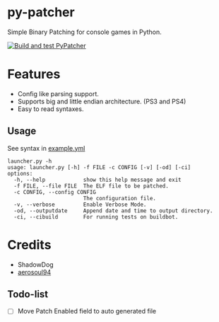 # py-patcher

Simple Binary Patching for console games in Python.

[![Build and test PyPatcher](https://github.com/illusion0001/py-patcher/actions/workflows/build_and_test.yml/badge.svg)](https://github.com/illusion0001/py-patcher/actions/workflows/build_and_test.yml)

# Features

- Config like parsing support.
- Supports big and little endian architecture. (PS3 and PS4)
- Easy to read syntaxes.

## Usage

See syntax in [example.yml](data/example.yml)

```
launcher.py -h
usage: launcher.py [-h] -f FILE -c CONFIG [-v] [-od] [-ci]
options:
  -h, --help            show this help message and exit
  -f FILE, --file FILE  The ELF file to be patched.
  -c CONFIG, --config CONFIG
                        The configuration file.
  -v, --verbose         Enable Verbose Mode.
  -od, --outputdate     Append date and time to output directory.
  -ci, --cibuild        For running tests on buildbot.
```

# Credits
- ShadowDog
- [aerosoul94](https://github.com/aerosoul94)

## Todo-list

- [ ] Move Patch Enabled field to auto generated file
